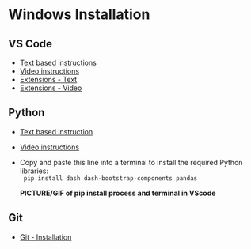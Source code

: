 # Windows Installation

## VS Code
- [Text based instructions](https://code.visualstudio.com/docs/setup/windows)
- [Video instructions](https://www.youtube.com/watch?v=MlIzFUI1QGA)
- [Extensions - Text](https://code.visualstudio.com/docs/languages/python)
- [Extensions - Video](https://www.youtube.com/watch?v=Z3i04RoI9Fk)
## Python
- [Text based instruction](https://www.python.org/downloads/)
- [Video instructions](https://www.youtube.com/watch?v=Kn1HF3oD19c)
- Copy and paste this line into a terminal to install the required Python libraries:\
``` pip install dash dash-bootstrap-components pandas```
  
  **PICTURE/GIF of pip install process and terminal in VScode**

## Git
- [Git - Installation](https://git-scm.com/book/en/v2/Getting-Started-Installing-Git)
